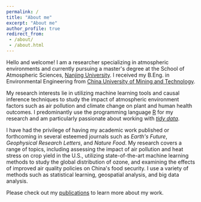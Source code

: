 ```yaml
---
permalink: /
title: "About me"
excerpt: "About me"
author_profile: true
redirect_from:
 - /about/
 - /about.html
---
```


Hello and welcome! I am a researcher specializing in atmospheric environments and currently pursuing a master's degree at the School of Atmospheric Sciences, [Nanjing University](https://en.wikipedia.org/wiki/Nanjing_University). I received my B.Eng. in Environmental Engineering from [China University of Mining and Technology](https://en.wikipedia.org/wiki/China_University_of_Mining_and_Technology).

My research interests lie in utilizing machine learning tools and causal inference techniques to study the impact of atmospheric environment factors such as air pollution and climate change on plant and human health outcomes. I predominantly use the programming language [R](https://cran.r-project.org/) for my research and am particularly passionate about working with *[tidy data](https://doi.org/10.18637/jss.v059.i10)*.

I have had the privilege of having my academic work published or forthcoming in several esteemed journals such as *Earth's Future*, *Geophysical Research Letters*, and *Nature Food*. My research covers a range of topics, including assessing the impact of air pollution and heat stress on crop yield in the U.S., utilizing state-of-the-art machine learning methods to study the global distribution of ozone, and examining the effects of improved air quality policies on China's food security. I use a variety of methods such as statistical learning, geospatial analysis, and big data analysis.

Please check out my [publications](publications) to learn more about my work.

<script type="text/javascript" src="//rf.revolvermaps.com/0/0/8.js?i=56obmqpslpy&amp;m=0&amp;c=ff0000&amp;cr1=ffffff&amp;f=arial&amp;l=0&amp;s=170" async="async"></script>
